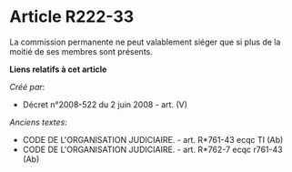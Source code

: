 # Article R222-33

La commission permanente ne peut valablement siéger que si plus de la moitié de ses membres sont présents.

**Liens relatifs à cet article**

_Créé par_:

  - Décret n°2008-522 du 2 juin 2008 - art. (V)

_Anciens textes_:

  - CODE DE L'ORGANISATION JUDICIAIRE. - art. R*761-43 ecqc TI (Ab)
  - CODE DE L'ORGANISATION JUDICIAIRE. - art. R*762-7 ecqc r761-43 (Ab)
